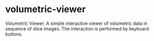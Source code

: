 # volumetric-viewer
Volumetric Viewer: A simple interactive viewer of volumetric data in sequence of slice images. The interaction is performed by keyboard buttons.